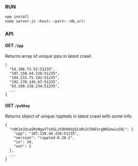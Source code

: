 ### RUN

``` bash
npm install
node server.js <host> <port> <db_url>
```

### API

#### GET `/ipp`

Returns array of unique ipps in latest crawl.

```
[
  "54.186.73.52:51235",
  "107.150.44.226:51235",
  "104.233.75.182:51235",
  "192.170.145.67:51235",
  "93.190.138.234:51235",
  ...
]
```

#### GET `/pubkey`

Returns object of unique rippleds in latest crawl with some info.

```
{
  "n9K1mJQsaSMzNgwY7vXGLzh9h6HVpSCeRu3J5HESrgBKGewiuSQL": {
    "ipp": "107.150.44.226:51235",
    "version": "rippled-0.28.2",
    "in": 10,
    "out": 2
  },
  ...
}
```
